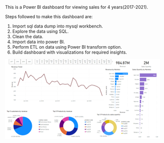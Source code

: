 This is a Power BI dashboard for viewing sales for 4 years(2017-2021).

Steps followed to make this dashboard are:

1. Import sql data dump into mysql workbench.
2. Explore the data using SQL.
3. Clean the data.
4. Import data into power BI.
5. Perform ETL on data using Power BI transform option.
5. Build dashboard with visualizations for required insights.

![](images/sales.png)
